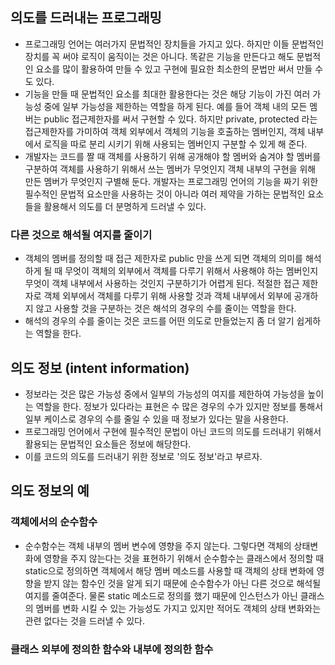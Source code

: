 ## 의도를 드러내는 프로그래밍
- 프로그래밍 언어는 여러가지 문법적인 장치들을 가지고 있다. 하지만 이들 문법적인 장치를 꼭 써야 로직이 움직이는 것은 아니다. 똑같은 기능을 만든다고 해도 문법적인 요소를 많이 활용하여 만들 수 있고 구현에 필요한 최소한의 문법만 써서 만들 수도 있다.
- 기능을 만들 때 문법적인 요소를 최대한 활용한다는 것은 해당 기능이 가진 여러 가능성 중에 일부 가능성을 제한하는 역할을 하게 된다. 예를 들어 객체 내의 모든 멤버는 public 접근제한자를 써서 구현할 수 있다. 하지만 private, protected 라는 접근제한자를 가미하여 객체 외부에서 객체의 기능을 호출하는 멤버인지, 객체 내부에서 로직을 따로 분리 시키기 위해 사용되는 멤버인지 구분할 수 있게 해 준다.
- 개발자는 코드를 짤 때 객체를 사용하기 위해 공개해야 할 멤버와 숨겨야 할 멤버를 구분하여 객체를 사용하기 위해서 쓰는 멤버가 무엇인지 객체 내부의 구현을 위해 만든 멤버가 무엇인지 구별해 둔다. 개발자는 프로그래밍 언어의 기능을 짜기 위한 필수적인 문법적 요소만을 사용하는 것이 아니라 여러 제약을 가하는 문법적인 요소들을 활용해서 의도를 더 분명하게 드러낼 수 있다.

### 다른 것으로 해석될 여지를 줄이기
- 객체의 멤버를 정의할 때 접근 제한자로 public 만을 쓰게 되면 객체의 의미를 해석하게 될 때 무엇이 객체의 외부에서 객체를 다루기 위해서 사용해야 하는 멤버인지 무엇이 객체 내부에서 사용하는 것인지 구분하기가 어렵게 된다. 적절한 접근 제한자로 객체 외부에서 객체를 다루기 위해 사용할 것과 객체 내부에서 외부에 공개하지 않고 사용할 것을 구분하는 것은 해석의 경우의 수를 줄이는 역할을 한다.
- 해석의 경우의 수를 줄이는 것은 코드를 어떤 의도로 만들었는지 좀 더 알기 쉽게하는 역할을 한다.

## 의도 정보 (intent information)
- 정보라는 것은 많은 가능성 중에서 일부의 가능성의 여지를 제한하여 가능성을 높이는 역할을 한다. 정보가 있다라는 표현은 수 많은 경우의 수가 있지만 정보를 통해서 일부 케이스로 경우의 수를 줄일 수 있을 때 정보가 있다는 말을 사용한다.
- 프로그래밍 언어에서 구현에 필수적인 문법이 아닌 코드의 의도를 드러내기 위해서 활용되는 문법적인 요소들은 정보에 해당한다.
- 이를 코드의 의도를 드러내기 위한 정보로 '의도 정보'라고 부르자.

## 의도 정보의 예
### 객체에서의 순수함수
- 순수함수는 객체 내부의 멤버 변수에 영향을 주지 않는다. 그렇다면 객체의 상태변화에 영향을 주지 않는다는 것을 표현하기 위해서 순수함수는 클래스에서 정의할 때 static으로 정의하면 객체에서 해당 멤버 메소드를 사용할 때 객체의 상태 변화에 영향을 받지 않는 함수인 것을 알게 되기 때문에 순수함수가 아닌 다른 것으로 해석될 여지를 줄여준다. 물론 static 메소드로 정의를 했기 때문에 인스턴스가 아닌 클래스의 멤버를 변화 시킬 수 있는 가능성도 가지고 있지만 적어도 객체의 상태 변화와는 관련 없다는 것을 드러낼 수 있다.

### 클래스 외부에 정의한 함수와 내부에 정의한 함수

